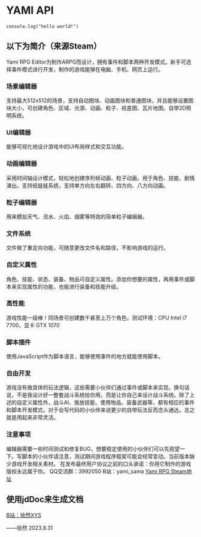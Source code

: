 # YAMI API


```
console.log("hello world!")
```
## 以下为简介（来源Steam）


Yami RPG Editor为制作ARPG而设计，拥有事件和脚本两种开发模式。新手可选择事件模式进行开发，制作的游戏能够在电脑、手机、网页上运行。
### 场景编辑器
支持最大512x512的场景，支持自动图块、动画图块和普通图块，并且能够设置图块大小，可创建角色、区域、光源、动画、粒子、视差图、瓦片地图。自带2D照明系统。
### UI编辑器
能够可视化地设计游戏中的UI布局样式和交互功能。
### 动画编辑器
采用时间轴设计模式，轻松地创建序列帧动画、粒子动画，用于角色、技能、剧情演出。支持纸娃娃系统，支持单方向左右翻转、四方向、八方向动画。
### 粒子编辑器
用来模拟天气、流水、火焰、烟雾等特效的简单粒子编辑器。
### 文件系统
文件做了重定向功能，可随意更改文件名和路径，不影响游戏的运行。
### 自定义属性
角色、技能、状态、装备、物品可自定义属性。添加你想要的属性，再用事件或脚本来实现属性的功能，也能进行装备和技能升级。
### 高性能
游戏性能一级棒！同场景可创建数千甚至上万个角色。测试环境：CPU Intel i7 7700，显卡 GTX 1070
### 脚本插件
使用JavaScript作为脚本语言，能够使用事件的地方就能使用脚本。
### 自由开发
游戏没有做具体的玩法逻辑，这些需要小伙伴们通过事件或脚本来实现。换句话说，不是我设计好一整套战斗系统给你用，而是让你自己来设计战斗系统。除了上述的自定义属性外，战斗AI、施放技能、使用物品、装备武器等，都有相应的事件和脚本开发模式。对于会写代码的小伙伴来说更少的自带玩法反而念头通达。总之就是用起来非常灵活。
### 注意事项
编辑器需要一些时间测试和修复BUG，想要稳定使用的小伙伴们可以先观望一下。写脚本的小伙伴请注意，测试期间游戏程序框架可能会经常变动。当前版本缺少游戏开发相关素材。
在发布最终用户协议之前的口头承诺：你用它制作的游戏版权永远属于你。
QQ交流群：3992050
B站：yami_sama
[Yami RPG Steam地址](https://store.steampowered.com/app/1964480/Yami_RPG_Editor/)

## 使用jdDoc来生成文档
[B站：徐然XYS](https://space.bilibili.com/291565199)

——徐然 2023.8.31


